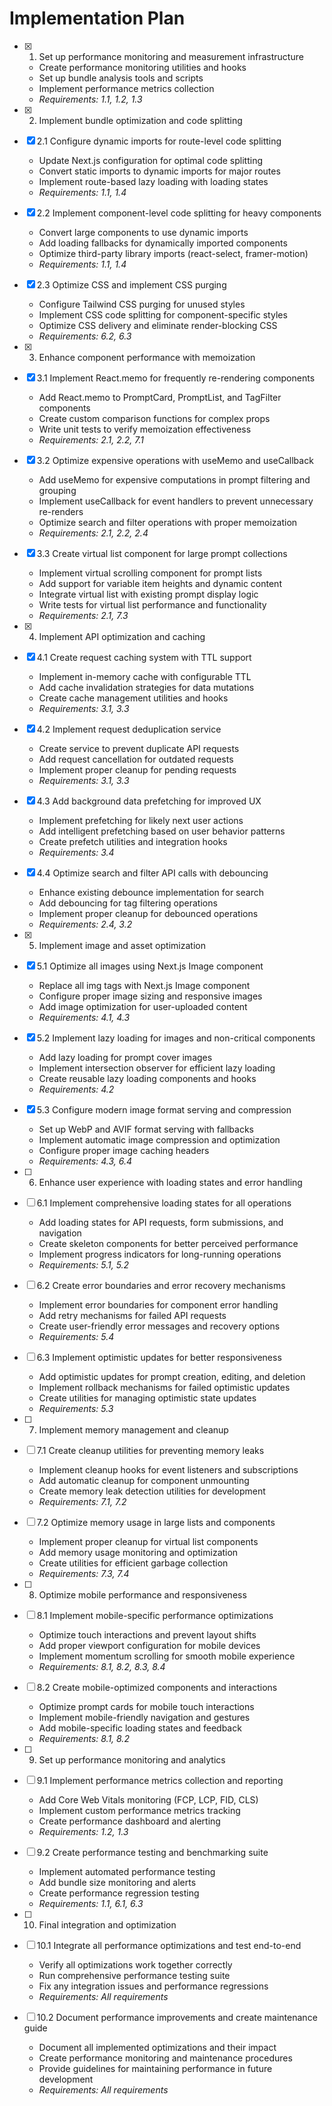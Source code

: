 # Implementation Plan

- [x] 1. Set up performance monitoring and measurement infrastructure
  - Create performance monitoring utilities and hooks
  - Set up bundle analysis tools and scripts
  - Implement performance metrics collection
  - _Requirements: 1.1, 1.2, 1.3_

- [x] 2. Implement bundle optimization and code splitting
- [x] 2.1 Configure dynamic imports for route-level code splitting
  - Update Next.js configuration for optimal code splitting
  - Convert static imports to dynamic imports for major routes
  - Implement route-based lazy loading with loading states
  - _Requirements: 1.1, 1.4_

- [x] 2.2 Implement component-level code splitting for heavy components
  - Convert large components to use dynamic imports
  - Add loading fallbacks for dynamically imported components
  - Optimize third-party library imports (react-select, framer-motion)
  - _Requirements: 1.1, 1.4_

- [x] 2.3 Optimize CSS and implement CSS purging
  - Configure Tailwind CSS purging for unused styles
  - Implement CSS code splitting for component-specific styles
  - Optimize CSS delivery and eliminate render-blocking CSS
  - _Requirements: 6.2, 6.3_

- [x] 3. Enhance component performance with memoization
- [x] 3.1 Implement React.memo for frequently re-rendering components
  - Add React.memo to PromptCard, PromptList, and TagFilter components
  - Create custom comparison functions for complex props
  - Write unit tests to verify memoization effectiveness
  - _Requirements: 2.1, 2.2, 7.1_

- [x] 3.2 Optimize expensive operations with useMemo and useCallback
  - Add useMemo for expensive computations in prompt filtering and grouping
  - Implement useCallback for event handlers to prevent unnecessary re-renders
  - Optimize search and filter operations with proper memoization
  - _Requirements: 2.1, 2.2, 2.4_

- [x] 3.3 Create virtual list component for large prompt collections
  - Implement virtual scrolling component for prompt lists
  - Add support for variable item heights and dynamic content
  - Integrate virtual list with existing prompt display logic
  - Write tests for virtual list performance and functionality
  - _Requirements: 2.1, 7.3_

- [x] 4. Implement API optimization and caching
- [x] 4.1 Create request caching system with TTL support
  - Implement in-memory cache with configurable TTL
  - Add cache invalidation strategies for data mutations
  - Create cache management utilities and hooks
  - _Requirements: 3.1, 3.3_

- [x] 4.2 Implement request deduplication service
  - Create service to prevent duplicate API requests
  - Add request cancellation for outdated requests
  - Implement proper cleanup for pending requests
  - _Requirements: 3.1, 3.3_

- [x] 4.3 Add background data prefetching for improved UX
  - Implement prefetching for likely next user actions
  - Add intelligent prefetching based on user behavior patterns
  - Create prefetch utilities and integration hooks
  - _Requirements: 3.4_

- [x] 4.4 Optimize search and filter API calls with debouncing
  - Enhance existing debounce implementation for search
  - Add debouncing for tag filtering operations
  - Implement proper cleanup for debounced operations
  - _Requirements: 2.4, 3.2_

- [x] 5. Implement image and asset optimization
- [x] 5.1 Optimize all images using Next.js Image component
  - Replace all img tags with Next.js Image component
  - Configure proper image sizing and responsive images
  - Add image optimization for user-uploaded content
  - _Requirements: 4.1, 4.3_

- [x] 5.2 Implement lazy loading for images and non-critical components
  - Add lazy loading for prompt cover images
  - Implement intersection observer for efficient lazy loading
  - Create reusable lazy loading components and hooks
  - _Requirements: 4.2_

- [x] 5.3 Configure modern image format serving and compression
  - Set up WebP and AVIF format serving with fallbacks
  - Implement automatic image compression and optimization
  - Configure proper image caching headers
  - _Requirements: 4.3, 6.4_

- [ ] 6. Enhance user experience with loading states and error handling
- [ ] 6.1 Implement comprehensive loading states for all operations
  - Add loading states for API requests, form submissions, and navigation
  - Create skeleton components for better perceived performance
  - Implement progress indicators for long-running operations
  - _Requirements: 5.1, 5.2_

- [ ] 6.2 Create error boundaries and error recovery mechanisms
  - Implement error boundaries for component error handling
  - Add retry mechanisms for failed API requests
  - Create user-friendly error messages and recovery options
  - _Requirements: 5.4_

- [ ] 6.3 Implement optimistic updates for better responsiveness
  - Add optimistic updates for prompt creation, editing, and deletion
  - Implement rollback mechanisms for failed optimistic updates
  - Create utilities for managing optimistic state updates
  - _Requirements: 5.3_

- [ ] 7. Implement memory management and cleanup
- [ ] 7.1 Create cleanup utilities for preventing memory leaks
  - Implement cleanup hooks for event listeners and subscriptions
  - Add automatic cleanup for component unmounting
  - Create memory leak detection utilities for development
  - _Requirements: 7.1, 7.2_

- [ ] 7.2 Optimize memory usage in large lists and components
  - Implement proper cleanup for virtual list components
  - Add memory usage monitoring and optimization
  - Create utilities for efficient garbage collection
  - _Requirements: 7.3, 7.4_

- [ ] 8. Optimize mobile performance and responsiveness
- [ ] 8.1 Implement mobile-specific performance optimizations
  - Optimize touch interactions and prevent layout shifts
  - Add proper viewport configuration for mobile devices
  - Implement momentum scrolling for smooth mobile experience
  - _Requirements: 8.1, 8.2, 8.3, 8.4_

- [ ] 8.2 Create mobile-optimized components and interactions
  - Optimize prompt cards for mobile touch interactions
  - Implement mobile-friendly navigation and gestures
  - Add mobile-specific loading states and feedback
  - _Requirements: 8.1, 8.2_

- [ ] 9. Set up performance monitoring and analytics
- [ ] 9.1 Implement performance metrics collection and reporting
  - Add Core Web Vitals monitoring (FCP, LCP, FID, CLS)
  - Implement custom performance metrics tracking
  - Create performance dashboard and alerting
  - _Requirements: 1.2, 1.3_

- [ ] 9.2 Create performance testing and benchmarking suite
  - Implement automated performance testing
  - Add bundle size monitoring and alerts
  - Create performance regression testing
  - _Requirements: 1.1, 6.1, 6.3_

- [ ] 10. Final integration and optimization
- [ ] 10.1 Integrate all performance optimizations and test end-to-end
  - Verify all optimizations work together correctly
  - Run comprehensive performance testing suite
  - Fix any integration issues and performance regressions
  - _Requirements: All requirements_

- [ ] 10.2 Document performance improvements and create maintenance guide
  - Document all implemented optimizations and their impact
  - Create performance monitoring and maintenance procedures
  - Provide guidelines for maintaining performance in future development
  - _Requirements: All requirements_
